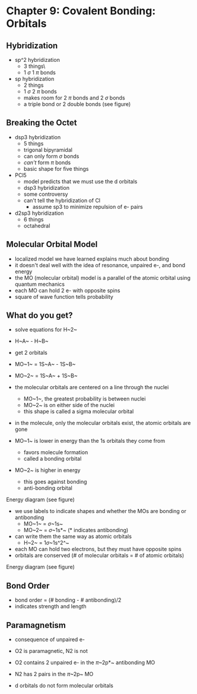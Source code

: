 # Chapter 9: Covalent Bonding: Orbitals
## Hybridization
- sp^2 hybridization
    - 3 things\
    - 1 $\sigma$ 1 $\pi$ bonds
- sp hybridization
    - 2 things
    - 1 $\sigma$ 2 $\pi$ bonds
    - makes room for 2 $\pi$ bonds and 2 $\sigma$ bonds
    - a triple bond or 2 double bonds
(see figure)

## Breaking the Octet
- dsp3 hybridization
    - 5 things
    - trigonal bipyramidal
    - can only form $\sigma$ bonds
    - *can't* form $\pi$ bonds
    - basic shape for five things
- PCl5
    - model predicts that we must use the d orbitals
    - dsp3 hybridization
    - some controversy
    - can't tell the hybridization of Cl
        - assume sp3 to minimize repulsion of e- pairs
- d2sp3 hybridization
    - 6 things
    - octahedral

## Molecular Orbital Model
- localized model we have learned explains much about bonding
- it doesn't deal well with the idea of resonance, unpaired e-, and bond energy
- the MO (molecular orbital) model is a parallel of the atomic orbital using quantum mechanics
- each MO can hold 2 e- with opposite spins
- square of wave function tells probability

## What do you get?
- solve equations for H~2~
- H~A~ - H~B~
- get 2 orbitals
- MO~1~ = 1S~A~ - 1S~B~
- MO~2~ = 1S~A~ + 1S~B~

- the molecular orbitals are centered on a line through the nuclei
    - MO~1~, the greatest probability is between nuclei
    - MO~2~ is on either side of the nuclei
    - this shape is called a sigma molecular orbital
- in the molecule, only the molecular orbitals exist, the atomic orbitals are gone
- MO~1~ is lower in energy than the 1s orbitals they come from
    - favors molecule formation
    - called a bonding orbital
- MO~2~ is higher in energy
    - this goes against bonding
    - anti-bonding orbital

Energy diagram (see figure)

- we use labels to indicate shapes and whether the MOs are bonding or antibonding
    - MO~1~ = $\sigma$~1s~
    - MO~2~ = $\sigma$~1s\*~ (\* indicates antibonding)
- can write them the same way as atomic orbitals
    - H~2~ = 1$\sigma$~1s^2^~
- each MO can hold two electrons, but they must have opposite spins
- orbitals are conserved (# of molecular orbitals = # of atomic orbitals)

Energy diagram (see figure)

## Bond Order
- bond order = (# bonding - # antibonding)/2
- indicates strength and length

## Paramagnetism
- consequence of unpaired e-
- O2 is paramagnetic, N2 is not
- O2 contains 2 unpaired e- in the $\pi$~2p\*~ antibonding MO
- N2 has 2 pairs in the $\pi$~2p~ MO

- d orbitals do not form molecular orbitals
